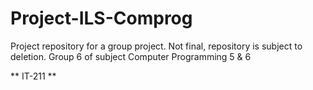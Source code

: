 # Project-ILS-Comprog

Project repository for a group project. Not final, repository is subject to deletion.
Group 6 of subject Computer Programming 5 & 6

** IT-211 **
